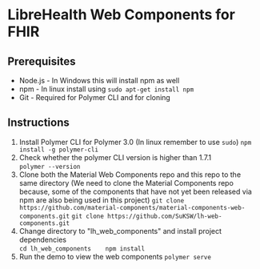 # LibreHealth Web Components for FHIR

## Prerequisites

* Node.js - In Windows this will install npm as well
* npm     - In linux install using `sudo apt-get install npm`
* Git     - Required for Polymer CLI and for cloning

## Instructions

1. Install Polymer CLI for Polymer 3.0 (In linux remember to use `sudo`)
	`npm install -g polymer-cli`
2. Check whether the polymer CLI version is higher than 1.7.1    
 	`polymer --version`  
3. Clone both the Material Web Components repo and this repo to the same directory
(We need to clone the Material Components repo because, some of the components that have not
yet been released via npm are also being used in this project)
	`git clone https://github.com/material-components/material-components-web-components.git`
	`git clone https://github.com/SuKSW/lh-web-components.git`   
6. Change directory to "lh_web_components" and install project dependencies    
	`cd lh_web_components   
	npm install`
7. Run the demo to view the web components
	`polymer serve`   

